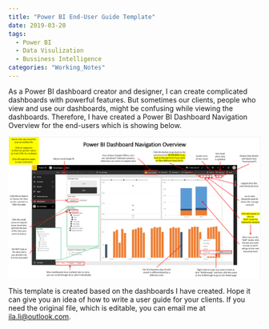 ```yaml
---
title: "Power BI End-User Guide Template"
date: 2019-03-20
tags: 
  - Power BI
  - Data Visulization
  - Bussiness Intelligence
categories: "Working_Notes" 
---
```


As a Power BI dashboard creator and designer, I can create complicated dashboards with powerful features. But sometimes our clients, people who view and use our dashboards, might be confusing while viewing the dashboards. Therefore, I have created a Power BI Dashboard Navigation Overview for the end-users which is showing below. 

![UserGuideTemplate](/assets/images/2019-07-18/UserGuide.png)

This template is created based on the dashboards I have created. Hope it can give you an idea of how to write a user guide for your clients. If you need the original file, which is editable, you can email me at ila.li@outlook.com.

